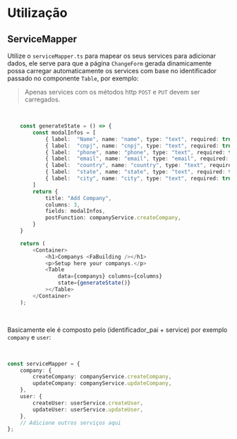 # Utilização

## ServiceMapper

Utilize o `serviceMapper.ts` para mapear os seus services para adicionar dados, ele serve para que a página `ChangeForm` gerada dinamicamente possa carregar automaticamente os services com base no identificador passado no componente `Table`, por exemplo:

> Apenas services com os métodos http `POST` e `PUT` devem ser carregados.



<br>

```typescript
    const generateState = () => {
        const modalInfos = [
            { label:  "Name", name: "name", type: "text", required: true },
            { label:  "cnpj", name: "cnpj", type: "text", required: true },
            { label:  "phone", name: "phone", type: "text", required: true },
            { label:  "email", name: "email", type: "email", required: true },
            { label:  "country", name: "country", type: "text", required: true },
            { label:  "state", name: "state", type: "text", required: true },
            { label:  "city", name: "city", type: "text", required: true },
        ]
        return {
            title: "Add Company",
            columns: 3,
            fields: modalInfos,
            postFunction: companyService.createCompany,
        }
    }

    return (
        <Container>
            <h1>Companys <FaBuilding /></h1>
            <p>Setup here your companys.</p>
            <Table
                data={companys} columns={columns}
                state={generateState()}
            ></Table>
        </Container>
    );
```

<br>

Basicamente ele é composto pelo (identificador_pai + service) por exemplo `company` e `user`:

<br>

```typescript
const serviceMapper = {
    company: {
        createCompany: companyService.createCompany,
        updateCompany: companyService.updateCompany,
    },
    user: {
        createUser: userService.createUser,
        updateUser: userService.updateUser,
    },
    // Adicione outros serviços aqui
};
```